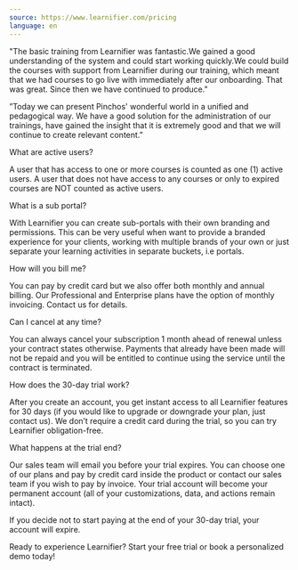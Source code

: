 ```yaml
---
source: https://www.learnifier.com/pricing
language: en
---
```


"The basic training from Learnifier was fantastic.We gained a good understanding of the system and could start working quickly.We could build the courses with support from Learnifier during our training, which meant that we had courses to go live with immediately after our onboarding. That was great. Since then we have continued to produce."

”Today we can present Pinchos' wonderful world in a unified and pedagogical way. We have a good solution for the administration of our trainings, have gained the insight that it is extremely good and that we will continue to create relevant content.”

What are active users?

A user that has access to one or more courses is counted as one (1) active users. A user that does not have access to any courses or only to expired courses are NOT counted as active users.

What is a sub portal?

With Learnifier you can create sub-portals with their own branding and permissions. This can be very useful when want to provide a branded experience for your clients, working with multiple brands of your own or just separate your learning activities in separate buckets, i.e portals.

How will you bill me?

You can pay by credit card but we also offer both monthly and annual billing. Our Professional and Enterprise plans have the option of monthly invoicing. Contact us for details.

Can I cancel at any time?

You can always cancel your subscription 1 month ahead of renewal unless your contract states otherwise. Payments that already have been made will not be repaid and you will be entitled to continue using the service until the contract is terminated.

How does the 30-day trial work?

After you create an account, you get instant access to all Learnifier features for 30 days (if you would like to upgrade or downgrade your plan, just contact us). We don’t require a credit card during the trial, so you can try Learnifier obligation-free.

What happens at the trial end?

Our sales team will email you before your trial expires. You can choose one of our plans and pay by credit card inside the product or contact our sales team if you wish to pay by invoice. Your trial account will become your permanent account (all of your customizations, data, and actions remain intact).

If you decide not to start paying at the end of your 30-day trial, your account will expire.

Ready to experience Learnifier? Start your free trial or book a personalized demo today!